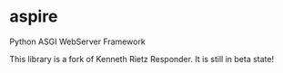 # aspire
Python ASGI WebServer Framework

This library is a fork of Kenneth Rietz Responder.  It is still in beta state!

